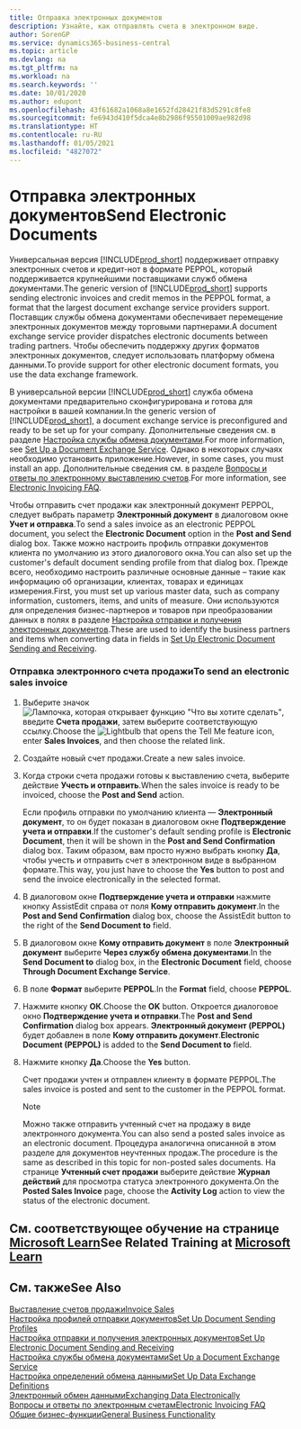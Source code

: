 ```yaml
---
title: Отправка электронных документов
description: Узнайте, как отправлять счета в электронном виде.
author: SorenGP
ms.service: dynamics365-business-central
ms.topic: article
ms.devlang: na
ms.tgt_pltfrm: na
ms.workload: na
ms.search.keywords: ''
ms.date: 10/01/2020
ms.author: edupont
ms.openlocfilehash: 43f61682a1068a8e1652fd28421f83d5291c8fe8
ms.sourcegitcommit: fe6943d410f5dca4e8b2986f95501009ae982d98
ms.translationtype: HT
ms.contentlocale: ru-RU
ms.lasthandoff: 01/05/2021
ms.locfileid: "4827072"
---
```

# <a name="send-electronic-documents"></a><span data-ttu-id="d7e9f-103">Отправка электронных документов</span><span class="sxs-lookup"><span data-stu-id="d7e9f-103">Send Electronic Documents</span></span>

<span data-ttu-id="d7e9f-104">Универсальная версия [!INCLUDE[prod_short](includes/prod_short.md)] поддерживает отправку электронных счетов и кредит-нот в формате PEPPOL, который поддерживается крупнейшими поставщиками служб обмена документами.</span><span class="sxs-lookup"><span data-stu-id="d7e9f-104">The generic version of [!INCLUDE[prod_short](includes/prod_short.md)] supports sending electronic invoices and credit memos in the PEPPOL format, a format that the largest document exchange service providers support.</span></span> <span data-ttu-id="d7e9f-105">Поставщик службы обмена документами обеспечивает перемещение электронных документов между торговыми партнерами.</span><span class="sxs-lookup"><span data-stu-id="d7e9f-105">A document exchange service provider dispatches electronic documents between trading partners.</span></span> <span data-ttu-id="d7e9f-106">Чтобы обеспечить поддержку других форматов электронных документов, следует использовать платформу обмена данными.</span><span class="sxs-lookup"><span data-stu-id="d7e9f-106">To provide support for other electronic document formats, you use the data exchange framework.</span></span>  

 <span data-ttu-id="d7e9f-107">В универсальной версии [!INCLUDE[prod_short](includes/prod_short.md)] служба обмена документами предварительно сконфигурирована и готова для настройки в вашей компании.</span><span class="sxs-lookup"><span data-stu-id="d7e9f-107">In the generic version of [!INCLUDE[prod_short](includes/prod_short.md)], a document exchange service is preconfigured and ready to be set up for your company.</span></span> <span data-ttu-id="d7e9f-108">Дополнительные сведения см. в разделе [Настройка службы обмена документами](across-how-to-set-up-a-document-exchange-service.md).</span><span class="sxs-lookup"><span data-stu-id="d7e9f-108">For more information, see [Set Up a Document Exchange Service](across-how-to-set-up-a-document-exchange-service.md).</span></span> <span data-ttu-id="d7e9f-109">Однако в некоторых случаях необходимо установить приложение.</span><span class="sxs-lookup"><span data-stu-id="d7e9f-109">However, in some cases, you must install an app.</span></span> <span data-ttu-id="d7e9f-110">Дополнительные сведения см. в разделе [Вопросы и ответы по электронному выставлению счетов](faq-electronic-invoicing.yml).</span><span class="sxs-lookup"><span data-stu-id="d7e9f-110">For more information, see [Electronic Invoicing FAQ](faq-electronic-invoicing.yml).</span></span>  

 <span data-ttu-id="d7e9f-111">Чтобы отправить счет продажи как электронный документ PEPPOL, следует выбрать параметр **Электронный документ** в диалоговом окне **Учет и отправка**.</span><span class="sxs-lookup"><span data-stu-id="d7e9f-111">To send a sales invoice as an electronic PEPPOL document, you select the **Electronic Document** option in the **Post and Send** dialog box.</span></span> <span data-ttu-id="d7e9f-112">Также можно настроить профиль отправки документов клиента по умолчанию из этого диалогового окна.</span><span class="sxs-lookup"><span data-stu-id="d7e9f-112">You can also set up the customer's default document sending profile from that dialog box.</span></span> <span data-ttu-id="d7e9f-113">Прежде всего, необходимо настроить различные основные данные – такие как информацию об организации, клиентах, товарах и единицах измерения.</span><span class="sxs-lookup"><span data-stu-id="d7e9f-113">First, you must set up various master data, such as company information, customers, items, and units of measure.</span></span> <span data-ttu-id="d7e9f-114">Они используются для определения бизнес-партнеров и товаров при преобразовании данных в полях в разделе [Настройка отправки и получения электронных документов](across-how-to-set-up-electronic-document-sending-and-receiving.md).</span><span class="sxs-lookup"><span data-stu-id="d7e9f-114">These are used to identify the business partners and items when converting data in fields in [Set Up Electronic Document Sending and Receiving](across-how-to-set-up-electronic-document-sending-and-receiving.md).</span></span>  

### <a name="to-send-an-electronic-sales-invoice"></a><span data-ttu-id="d7e9f-115">Отправка электронного счета продажи</span><span class="sxs-lookup"><span data-stu-id="d7e9f-115">To send an electronic sales invoice</span></span>

1. <span data-ttu-id="d7e9f-116">Выберите значок ![Лампочка, которая открывает функцию "Что вы хотите сделать"](media/ui-search/search_small.png "Что вы хотите сделать"), введите **Счета продажи**, затем выберите соответствующую ссылку.</span><span class="sxs-lookup"><span data-stu-id="d7e9f-116">Choose the ![Lightbulb that opens the Tell Me feature](media/ui-search/search_small.png "Tell me what you want to do") icon, enter **Sales Invoices**, and then choose the related link.</span></span>  

2. <span data-ttu-id="d7e9f-117">Создайте новый счет продажи.</span><span class="sxs-lookup"><span data-stu-id="d7e9f-117">Create a new sales invoice.</span></span>  

3. <span data-ttu-id="d7e9f-118">Когда строки счета продажи готовы к выставлению счета, выберите действие **Учесть и отправить**.</span><span class="sxs-lookup"><span data-stu-id="d7e9f-118">When the sales invoice is ready to be invoiced, choose the **Post and Send** action.</span></span>  

     <span data-ttu-id="d7e9f-119">Если профиль отправки по умолчанию клиента — **Электронный документ**, то он будет показан в диалоговом окне **Подтверждение учета и отправки**.</span><span class="sxs-lookup"><span data-stu-id="d7e9f-119">If the customer's default sending profile is **Electronic Document**, then it will be shown in the **Post and Send Confirmation** dialog box.</span></span> <span data-ttu-id="d7e9f-120">Таким образом, вам просто нужно выбрать кнопку **Да**, чтобы учесть и отправить счет в электронном виде в выбранном формате.</span><span class="sxs-lookup"><span data-stu-id="d7e9f-120">This way, you just have to choose the **Yes** button to post and send the invoice electronically in the selected format.</span></span>  

4. <span data-ttu-id="d7e9f-121">В диалоговом окне **Подтверждение учета и отправки** нажмите кнопку AssistEdit справа от поля **Кому отправить документ**.</span><span class="sxs-lookup"><span data-stu-id="d7e9f-121">In the **Post and Send Confirmation** dialog box, choose the AssistEdit button to the right of the **Send Document to** field.</span></span>  

5. <span data-ttu-id="d7e9f-122">В диалоговом окне **Кому отправить документ** в поле **Электронный документ** выберите **Через службу обмена документами**.</span><span class="sxs-lookup"><span data-stu-id="d7e9f-122">In the **Send Document to** dialog box, in the **Electronic Document** field, choose **Through Document Exchange Service**.</span></span>  

6. <span data-ttu-id="d7e9f-123">В поле **Формат** выберите **PEPPOL**.</span><span class="sxs-lookup"><span data-stu-id="d7e9f-123">In the **Format** field, choose **PEPPOL**.</span></span>  

7. <span data-ttu-id="d7e9f-124">Нажмите кнопку **ОК**.</span><span class="sxs-lookup"><span data-stu-id="d7e9f-124">Choose the **OK** button.</span></span> <span data-ttu-id="d7e9f-125">Откроется диалоговое окно **Подтверждение учета и отправки**.</span><span class="sxs-lookup"><span data-stu-id="d7e9f-125">The **Post and Send Confirmation** dialog box appears.</span></span> <span data-ttu-id="d7e9f-126">**Электронный документ (PEPPOL)** будет добавлен в поле **Кому отправить документ**.</span><span class="sxs-lookup"><span data-stu-id="d7e9f-126">**Electronic Document (PEPPOL)** is added to the **Send Document to** field.</span></span>  

8. <span data-ttu-id="d7e9f-127">Нажмите кнопку **Да**.</span><span class="sxs-lookup"><span data-stu-id="d7e9f-127">Choose the **Yes** button.</span></span>  

     <span data-ttu-id="d7e9f-128">Счет продажи учтен и отправлен клиенту в формате PEPPOL.</span><span class="sxs-lookup"><span data-stu-id="d7e9f-128">The sales invoice is posted and sent to the customer in the PEPPOL format.</span></span>  

    > [!NOTE]  
    >  <span data-ttu-id="d7e9f-129">Можно также отправить учтенный счет на продажу в виде электронного документа.</span><span class="sxs-lookup"><span data-stu-id="d7e9f-129">You can also send a posted sales invoice as an electronic document.</span></span> <span data-ttu-id="d7e9f-130">Процедура аналогична описанной в этом разделе для документов неучтенных продаж.</span><span class="sxs-lookup"><span data-stu-id="d7e9f-130">The procedure is the same as described in this topic for non-posted sales documents.</span></span> <span data-ttu-id="d7e9f-131">На странице **Учтенный счет продажи** выберите действие **Журнал действий** для просмотра статуса электронного документа.</span><span class="sxs-lookup"><span data-stu-id="d7e9f-131">On the **Posted Sales Invoice** page, choose the **Activity Log** action to view the status of the electronic document.</span></span>  

## <a name="see-related-training-at-microsoft-learn"></a><span data-ttu-id="d7e9f-132">См. соответствующее обучение на странице [Microsoft Learn](/learn/modules/electronic-documents-dynamics-365-business-central/index)</span><span class="sxs-lookup"><span data-stu-id="d7e9f-132">See Related Training at [Microsoft Learn](/learn/modules/electronic-documents-dynamics-365-business-central/index)</span></span>

## <a name="see-also"></a><span data-ttu-id="d7e9f-133">См. также</span><span class="sxs-lookup"><span data-stu-id="d7e9f-133">See Also</span></span>

[<span data-ttu-id="d7e9f-134">Выставление счетов продажи</span><span class="sxs-lookup"><span data-stu-id="d7e9f-134">Invoice Sales</span></span>](sales-how-invoice-sales.md)  
[<span data-ttu-id="d7e9f-135">Настройка профилей отправки документов</span><span class="sxs-lookup"><span data-stu-id="d7e9f-135">Set Up Document Sending Profiles</span></span>](sales-how-setup-document-send-profiles.md)  
[<span data-ttu-id="d7e9f-136">Настройка отправки и получения электронных документов</span><span class="sxs-lookup"><span data-stu-id="d7e9f-136">Set Up Electronic Document Sending and Receiving</span></span>](across-how-to-set-up-electronic-document-sending-and-receiving.md)  
[<span data-ttu-id="d7e9f-137">Настройка службы обмена документами</span><span class="sxs-lookup"><span data-stu-id="d7e9f-137">Set Up a Document Exchange Service</span></span>](across-how-to-set-up-a-document-exchange-service.md)  
[<span data-ttu-id="d7e9f-138">Настройка определений обмена данными</span><span class="sxs-lookup"><span data-stu-id="d7e9f-138">Set Up Data Exchange Definitions</span></span>](across-how-to-set-up-data-exchange-definitions.md)  
[<span data-ttu-id="d7e9f-139">Электронный обмен данными</span><span class="sxs-lookup"><span data-stu-id="d7e9f-139">Exchanging Data Electronically</span></span>](across-data-exchange.md)  
[<span data-ttu-id="d7e9f-140">Вопросы и ответы по электронным счетам</span><span class="sxs-lookup"><span data-stu-id="d7e9f-140">Electronic Invoicing FAQ</span></span>](faq-electronic-invoicing.yml)  
[<span data-ttu-id="d7e9f-141">Общие бизнес-функции</span><span class="sxs-lookup"><span data-stu-id="d7e9f-141">General Business Functionality</span></span>](ui-across-business-areas.md)  

